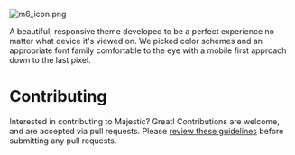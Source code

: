 ![m6_icon.png](http://i.imgur.com/aw2NJOC.png) 

A beautiful, responsive theme developed to be a perfect experience no matter what device it's viewed on. We picked color schemes and an appropriate font family comfortable to the eye with a mobile first approach down to the last pixel.


Contributing
============
Interested in contributing to Majestic? Great! Contributions are welcome, and are accepted via pull requests. Please [review these guidelines](https://github.com/cnvo/nodebb-majestic/blob/master/CONTRIBUTING.md) before submitting any pull requests.

